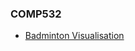<h3>COMP532</h3>
<ul class="nav">
    <li><a href="./badminton/home.html">Badminton Visualisation</a></li>
</ul>